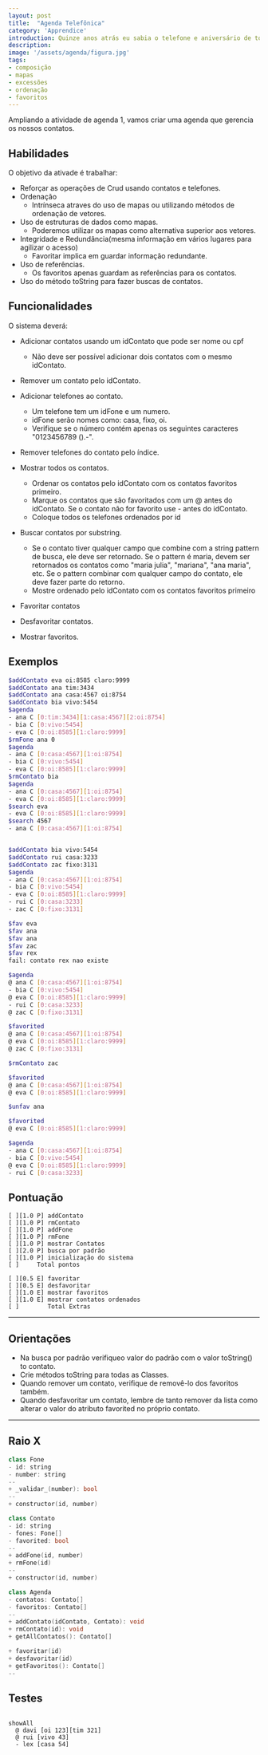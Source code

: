 ```yaml
---
layout: post
title:  "Agenda Telefônica"
category: 'Apprendice'
introduction: Quinze anos atrás eu sabia o telefone e aniversário de todos os meus amigos decorado. Depois que inventaram agenda telefônica no celular, nem meu próprio número eu sei mais. Aliás, sei o da OI, mas não me pergunte o da TIM.
description: 
image: '/assets/agenda/figura.jpg'
tags:
- composição
- mapas
- excessões
- ordenação
- favoritos
---
```


Ampliando a atividade de agenda 1, vamos criar uma agenda que gerencia os nossos contatos.

## Habilidades
O objetivo da ativade é trabalhar:
- Reforçar as operações de Crud usando contatos e telefones.
- Ordenação
    - Intrínseca atraves do uso de mapas ou utilizando métodos de ordenação de vetores.
- Uso de estruturas de dados como mapas.
    - Poderemos utilizar os mapas como alternativa superior aos vetores.
- Integridade e Redundância(mesma informação em vários lugares para agilizar o acesso)
    - Favoritar implica em guardar informação redundante.
- Uso de referências.
    - Os favoritos apenas guardam as referências para os contatos.
- Uso do método toString para fazer buscas de contatos.

## Funcionalidades

O sistema deverá:

- Adicionar contatos usando um idContato que pode ser nome ou cpf
    - Não deve ser possível adicionar dois contatos com o mesmo idContato.

- Remover um contato pelo idContato.

- Adicionar telefones ao contato.
    - Um telefone tem um idFone e um numero.
    - idFone serão nomes como: casa, fixo, oi.
    - Verifique se o número contém apenas os seguintes caracteres "0123456789 ().-".

- Remover telefones do contato pelo índice.

- Mostrar todos os contatos.
    - Ordenar os contatos pelo idContato com os contatos favoritos primeiro.
    - Marque os contatos que são favoritados com um @ antes do idContato. Se o contato não for favorito use - antes do idContato.
    - Coloque todos os telefones ordenados por id
- Buscar contatos por substring.
    - Se o contato tiver qualquer campo que combine com a string pattern de busca, ele deve ser retornado. Se o pattern é maria, devem ser retornados os contatos como "maria julia", "mariana", "ana maria", etc. Se o pattern combinar com qualquer campo do contato, ele deve fazer parte do retorno.
    - Mostre ordenado pelo idContato com os contatos favoritos primeiro

- Favoritar contatos

- Desfavoritar contatos.

- Mostrar favoritos.

## Exemplos

```bash
$addContato eva oi:8585 claro:9999
$addContato ana tim:3434 
$addContato ana casa:4567 oi:8754
$addContato bia vivo:5454
$agenda
- ana C [0:tim:3434][1:casa:4567][2:oi:8754]
- bia C [0:vivo:5454]
- eva C [0:oi:8585][1:claro:9999]
$rmFone ana 0
$agenda
- ana C [0:casa:4567][1:oi:8754]
- bia C [0:vivo:5454]
- eva C [0:oi:8585][1:claro:9999]
$rmContato bia
$agenda
- ana C [0:casa:4567][1:oi:8754]
- eva C [0:oi:8585][1:claro:9999]
$search eva
- eva C [0:oi:8585][1:claro:9999]
$search 4567
- ana C [0:casa:4567][1:oi:8754]


$addContato bia vivo:5454
$addContato rui casa:3233
$addContato zac fixo:3131
$agenda
- ana C [0:casa:4567][1:oi:8754]
- bia C [0:vivo:5454]
- eva C [0:oi:8585][1:claro:9999]
- rui C [0:casa:3233]
- zac C [0:fixo:3131]

$fav eva
$fav ana
$fav ana
$fav zac
$fav rex
fail: contato rex nao existe

$agenda
@ ana C [0:casa:4567][1:oi:8754]
- bia C [0:vivo:5454]
@ eva C [0:oi:8585][1:claro:9999]
- rui C [0:casa:3233]
@ zac C [0:fixo:3131]

$favorited
@ ana C [0:casa:4567][1:oi:8754]
@ eva C [0:oi:8585][1:claro:9999]
@ zac C [0:fixo:3131]

$rmContato zac

$favorited
@ ana C [0:casa:4567][1:oi:8754]
@ eva C [0:oi:8585][1:claro:9999]

$unfav ana

$favorited
@ eva C [0:oi:8585][1:claro:9999]

$agenda
- ana C [0:casa:4567][1:oi:8754]
- bia C [0:vivo:5454]
@ eva C [0:oi:8585][1:claro:9999]
- rui C [0:casa:3233]


```
## Pontuação

```
[ ][1.0 P] addContato
[ ][1.0 P] rmContato
[ ][1.0 P] addFone
[ ][1.0 P] rmFone
[ ][1.0 P] mostrar Contatos
[ ][2.0 P] busca por padrão
[ ][1.0 P] inicialização do sistema
[ ]     Total pontos

[ ][0.5 E] favoritar
[ ][0.5 E] desfavoritar
[ ][1.0 E] mostrar favoritos
[ ][1.0 E] mostrar contatos ordenados
[ ]        Total Extras
```

---
## Orientações
- Na busca por padrão verifiqueo valor do padrão com o valor toString() to contato.
- Crie métodos toString para todas as Classes.
- Quando remover um contato, verifique de removê-lo dos favoritos também.
- Quando desfavoritar um contato, lembre de tanto remover da lista como alterar o valor do atributo favorited no próprio contato.

---
## Raio X

```c++
class Fone
- id: string
- number: string
--
+ _validar_(number): bool
--
+ constructor(id, number)
```

```c++
class Contato
- id: string
- fones: Fone[]
- favorited: bool
--
+ addFone(id, number)
+ rmFone(id)
--
+ constructor(id, number)
```

```c++
class Agenda
- contatos: Contato[]
- favoritos: Contato[]
--
+ addContato(idContato, Contato): void
+ rmContato(id): void
+ getAllContatos(): Contato[]

+ favoritar(id)
+ desfavoritar(id)
+ getFavoritos(): Contato[]
--
```

## Testes

```

showAll
  @ davi [oi 123][tim 321]
  @ rui [vivo 43]
  - lex [casa 54]

```

